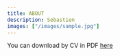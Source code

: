 ```yaml
---
title: ABOUT
description: Sebastien
images: ["/images/sample.jpg"]
---
```


You can download by CV in PDF [here](sebastien_campion_resume.pdf)
